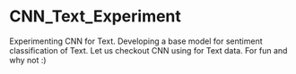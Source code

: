 # CNN_Text_Experiment
Experimenting CNN for Text. Developing a base model for sentiment classification of Text. 
Let us checkout CNN using for Text data. For fun and why not  :)
